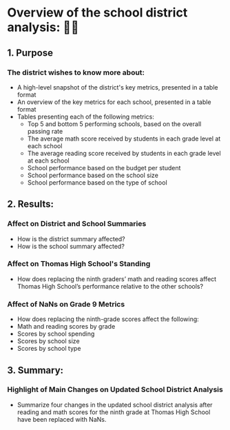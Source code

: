 # Overview of the school district analysis: 🧑‍🏫

## 1. Purpose

### The district wishes to know more about: 
- A high-level snapshot of the district's key metrics, presented in a table format
- An overview of the key metrics for each school, presented in a table format
- Tables presenting each of the following metrics:
  - Top 5 and bottom 5 performing schools, based on the overall passing rate
  - The average math score received by students in each grade level at each school
  - The average reading score received by students in each grade level at each school
  - School performance based on the budget per student
  - School performance based on the school size 
  - School performance based on the type of school

## 2.	Results: 

### Affect on District and School Summaries
-	How is the district summary affected?
-	How is the school summary affected?

### Affect on Thomas High School's Standing
-	How does replacing the ninth graders’ math and reading scores affect Thomas High School’s performance relative to the other schools?

### Affect of NaNs on Grade 9 Metrics
-	How does replacing the ninth-grade scores affect the following:
  -	Math and reading scores by grade
  -	Scores by school spending
  -	Scores by school size
  -	Scores by school type

## 3.	Summary: 

### Highlight of Main Changes on Updated School District Analysis 
- Summarize four changes in the updated school district analysis after reading and math scores for the ninth grade at Thomas High School have been replaced with NaNs.
